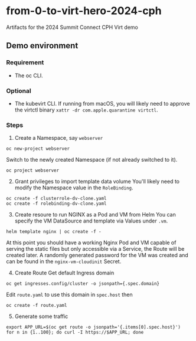 # from-0-to-virt-hero-2024-cph
Artifacts for the 2024 Summit Connect CPH Virt demo


## Demo environment

### Requirement
- The oc CLI.

### Optional
- The kubevirt CLI. If running from macOS, you will likely need to approve the virtctl binary `xattr -dr com.apple.quarantine virtctl`.

### Steps

1. Create a Namespace, say `webserver`
```shell
oc new-project webserver
```
Switch to the newly created Namespace (if not already switched to it).
```shell
oc project webserver
```

2. Grant privileges to import template data volume
You'll likely need to modify the Namespace value in the `RoleBinding`.
```shell
oc create -f clusterrole-dv-clone.yaml
oc create -f rolebinding-dv-clone.yaml
```

3. Create resoure to run NGINX as a Pod and VM from Helm
You can specify the VM DataSource and template via Values under `.vm`.
```shell
helm template nginx | oc create -f - 
```
At this point you should have a working Nginx Pod and VM capable of serving the static files but only accessible via a Service, the Route will be created later.
A randomly generated password for the VM was created and can be found in the `nginx-vm-cloudinit` Secret.

4. Create Route
Get default Ingress domain
```shell
oc get ingresses.config/cluster -o jsonpath={.spec.domain}
```
Edit `route.yaml` to use this domain in `spec.host` then
```shell
oc create -f route.yaml
```

5. Generate some traffic
```shell
export APP_URL=$(oc get route -o jsonpath='{.items[0].spec.host}')
for n in {1..100}; do curl -I https://$APP_URL; done
```


